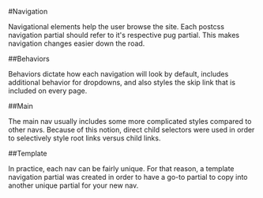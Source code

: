 #Navigation

Navigational elements help the user browse the site. Each postcss navigation partial should refer to it's respective pug partial. This makes navigation changes easier down the road.

##Behaviors

Behaviors dictate how each navigation will look by default, includes additional behavior for dropdowns, and also styles the skip link that is included on every page.

##Main

The main nav usually includes some more complicated styles compared to other navs. Because of this notion, direct child selectors were used in order to selectively style root links versus child links.

##Template

In practice, each nav can be fairly unique. For that reason, a template navigation partial was created in order to have a go-to partial to copy into another unique partial for your new nav.
